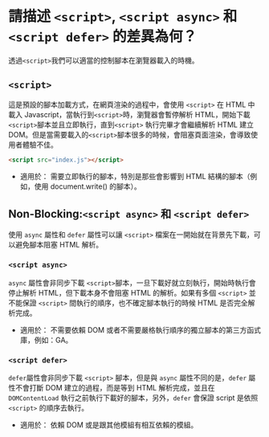 # 請描述 `<script>`, `<script async>` 和 `<script defer>` 的差異為何？

透過`<script>`我們可以適當的控制腳本在瀏覽器載入的時機。

## `<script>`

這是預設的腳本加載方式，在網頁渲染的過程中，會使用 `<script>` 在 HTML 中載入 Javascript，當執行到`<script>`時，瀏覽器會暫停解析 HTML，開始下載 `<script>`腳本並且立即執行，直到`<script>` 執行完畢才會繼續解析 HTML 建立 DOM。但是當需要載入的`<script>`腳本很多的時候，會阻塞頁面渲染，會導致使用者體驗不佳。

```html
<script src="index.js"></script>
```

- 適用於：
  需要立即執行的腳本，特別是那些會影響到 HTML 結構的腳本（例如，使用 document.write() 的腳本）。

## Non-Blocking:`<script async>` 和 `<script defer>`

使用 `async` 屬性和 `defer` 屬性可以讓 `<script>` 檔案在一開始就在背景先下載，可以避免腳本阻塞 HTML 解析。

### `<script async>`

`async` 屬性會非同步下載 `<script>`腳本，一旦下載好就立刻執行，開始時執行會停止解析 HTML，但下載本身不會阻塞 HTML 的解析。如果有多個 `<script>` 並不能保證 `<script>` 間執行的順序，也不確定腳本執行的時候 HTML 是否完全解析完成。

- 適用於：
  不需要依賴 DOM 或者不需要嚴格執行順序的獨立腳本的第三方函式庫，例如：GA。

### `<script defer>`

`defer`屬性會非同步下載 `<script>` 腳本，但是與 `async` 屬性不同的是，`defer` 屬性不會打斷 DOM 建立的過程，而是等到 HTML 解析完成，並且在 `DOMContentLoad` 執行之前執行下載好的腳本，另外，`defer` 會保證 script 是依照 `<script>` 的順序去執行。

- 適用於：
  依賴 DOM 或是跟其他模組有相互依賴的模組。
